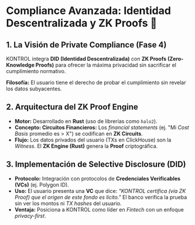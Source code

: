 # Compliance Avanzada: Identidad Descentralizada y ZK Proofs 🔐

## 1. La Visión de Private Compliance (Fase 4)

KONTROL integra **DID (Identidad Descentralizada)** con **ZK Proofs (Zero-Knowledge Proofs)** para ofrecer la máxima privacidad sin sacrificar el cumplimiento normativo.

**Filosofía:** El usuario tiene el derecho de probar el cumplimiento sin revelar los datos subyacentes.

## 2. Arquitectura del ZK Proof Engine

* **Motor:** Desarrollado en **Rust** (uso de librerías como `halo2`).
* **Concepto: Circuitos Financieros:** Los *financial statements* (ej. "Mi *Cost Basis* promedio es > X") se codifican en **ZK Circuits**.
* **Flujo:** Los datos privados del usuario (TXs en ClickHouse) son la *Witness*. El **ZK Engine (Rust)** genera la **Proof** criptográfica.

## 3. Implementación de Selective Disclosure (DID)

* **Protocolo:** Integración con protocolos de **Credenciales Verificables (VCs)** (ej. Polygon ID).
* **Uso:** El usuario presenta una **VC** que dice: *"KONTROL certifica (via ZK Proof) que el origen de este fondo es lícito."* El banco verifica la prueba sin ver los montos ni *TX hashes* del usuario.
* **Ventaja:** Posiciona a KONTROL como líder en *Fintech* con un enfoque *privacy-first*.